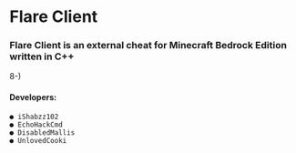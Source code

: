 # Flare Client
### **Flare Client is an external cheat for Minecraft Bedrock Edition written in C++** 
8-)

#### Developers:

```
● iShabzz102 
● EchoHackCmd
● DisabledMallis
● UnlovedCooki
```
